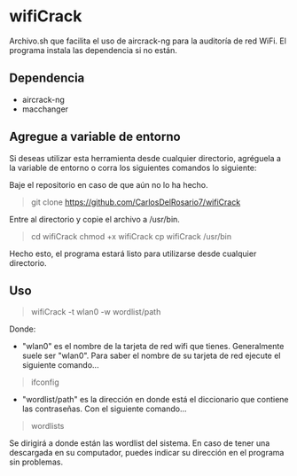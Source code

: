 # wifiCrack

Archivo.sh que facilita el uso de aircrack-ng para la auditoría de red WiFi. El programa instala las dependencia si no están.

## Dependencia

- aircrack-ng
- macchanger

## Agregue a variable de entorno

Si deseas utilizar esta herramienta desde cualquier directorio, agréguela a la variable de entorno o corra los siguientes comandos lo siguiente:

Baje el repositorio en caso de que aún no lo ha hecho.

> git clone https://github.com/CarlosDelRosario7/wifiCrack

Entre al directorio y copie el archivo a /usr/bin.

> cd wifiCrack
> chmod +x wifiCrack
> cp wifiCrack /usr/bin

Hecho esto, el programa estará listo para utilizarse desde cualquier directorio.

## Uso

> wifiCrack -t wlan0 -w wordlist/path

Donde:
- "wlan0" es el nombre de la tarjeta de red wifi que tienes. Generalmente suele ser "wlan0". Para saber el nombre de su tarjeta de red ejecute el siguiente comando...

> ifconfig

- "wordlist/path" es la dirección en donde está el diccionario que contiene las contraseñas. Con el siguiente comando...

> wordlists

Se dirigirá a donde están las wordlist del sistema. En caso de tener una descargada en su computador, puedes indicar su dirección en el programa sin problemas.

